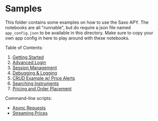 # Samples

This folder contains some examples on how to use the Saxo APY. The notebooks are all "runnable", but do require a json file named `app_config.json` to be available in this directory. Make sure to copy your own app config in here to play around with these notebooks.

Table of Contents:

1. [Getting Started](./01_getting_started.ipynb)
2. [Advanced Login](./02_advanced_login.ipynb)
3. [Session Management](./03_session_management.ipynb)
4. [Debugging & Logging](./04_debugging_and_logging.ipynb)
5. [CRUD Example w/ Price Alerts](./05_price_alerts_crud.ipynb)
6. [Searching Instruments](./06_instrument_search.ipynb)
7. [Pricing and Order Placement](./07_pricing_and_orders.ipynb)

Command-line scripts:

- [Async Requests](./s01_async_requests.py)
- [Streaming Prices](./s02_streaming_prices.py)
